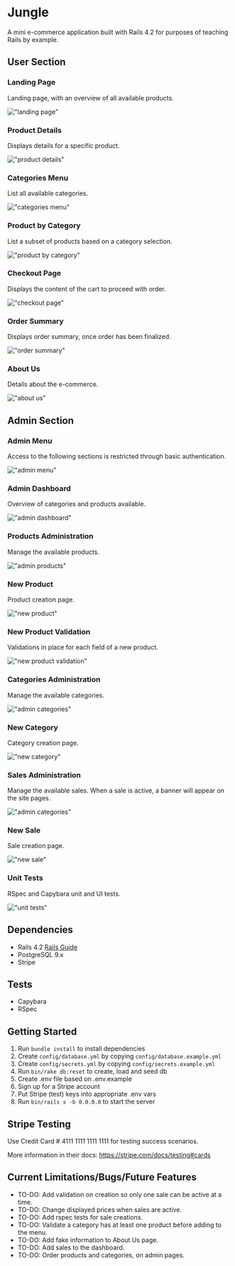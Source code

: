 # Jungle

A mini e-commerce application built with Rails 4.2 for purposes of teaching Rails by example.

## User Section

### Landing Page

Landing page, with an overview of all available products.

!["landing page"](https://github.com/SebDufresne/jungle-rails/blob/master/docs/front-page.png)

### Product Details

Displays details for a specific product.

!["product details"](https://github.com/SebDufresne/jungle-rails/blob/master/docs/product-details.png)

### Categories Menu

List all available categories.

!["categories menu"](https://github.com/SebDufresne/jungle-rails/blob/master/docs/categories-menu.png)

### Product by Category

List a subset of products based on a category selection.

!["product by category"](https://github.com/SebDufresne/jungle-rails/blob/master/docs/product-by-category.png)

### Checkout Page

Displays the content of the cart to proceed with order.

!["checkout page"](https://github.com/SebDufresne/jungle-rails/blob/master/docs/cart-page.png)

### Order Summary

Displays order summary, once order has been finalized.

!["order summary"](https://github.com/SebDufresne/jungle-rails/blob/master/docs/order-summary.png)

### About Us

Details about the e-commerce.

!["about us"](https://github.com/SebDufresne/jungle-rails/blob/master/docs/about-us.png)

## Admin Section

### Admin Menu

Access to the following sections is restricted through basic authentication.

!["admin menu"](https://github.com/SebDufresne/jungle-rails/blob/master/docs/admin-menu.png)

### Admin Dashboard

Overview of categories and products available.

!["admin dashboard"](https://github.com/SebDufresne/jungle-rails/blob/master/docs/admin-dashboard.png)

### Products Administration

Manage the available products.

!["admin products"](https://github.com/SebDufresne/jungle-rails/blob/master/docs/admin-products.png)

### New Product

Product creation page.

!["new product"](https://github.com/SebDufresne/jungle-rails/blob/master/docs/new-product.png)

### New Product Validation

Validations in place for each field of a new product.

!["new product validation"](https://github.com/SebDufresne/jungle-rails/blob/master/docs/new-product-validation.png)

### Categories Administration

Manage the available categories.

!["admin categories"](https://github.com/SebDufresne/jungle-rails/blob/master/docs/admin-categories.png)

### New Category

Category creation page.

!["new category"](https://github.com/SebDufresne/jungle-rails/blob/master/docs/new-category.png)

### Sales Administration

Manage the available sales. When a sale is active, a banner will appear on the site pages.

!["admin categories"](https://github.com/SebDufresne/jungle-rails/blob/master/docs/admin-categories.png)

### New Sale

Sale creation page.

!["new sale"](https://github.com/SebDufresne/jungle-rails/blob/master/docs/new-sale.png)

### Unit Tests

RSpec and Capybara unit and UI tests.

!["unit tests"](https://github.com/SebDufresne/jungle-rails/blob/master/docs/unit-tests.png)

## Dependencies

- Rails 4.2 [Rails Guide](http://guides.rubyonrails.org/v4.2/)
- PostgreSQL 9.x
- Stripe

## Tests

- Capybara
- RSpec

## Getting Started

1. Run `bundle install` to install dependencies
2. Create `config/database.yml` by copying `config/database.example.yml`
3. Create `config/secrets.yml` by copying `config/secrets.example.yml`
4. Run `bin/rake db:reset` to create, load and seed db
5. Create .env file based on .env.example
6. Sign up for a Stripe account
7. Put Stripe (test) keys into appropriate .env vars
8. Run `bin/rails s -b 0.0.0.0` to start the server

## Stripe Testing

Use Credit Card # 4111 1111 1111 1111 for testing success scenarios.

More information in their docs: <https://stripe.com/docs/testing#cards>

## Current Limitations/Bugs/Future Features

- TO-DO: Add validation on creation so only one sale can be active at a time.
- TO-DO: Change displayed prices when sales are active.
- TO-DO: Add rspec tests for sale creations.
- TO-DO: Validate a category has at least one product before adding to the menu.
- TO-DO: Add fake information to About Us page.
- TO-DO: Add sales to the dashboard.
- TO-DO: Order products and categories, on admin pages.
